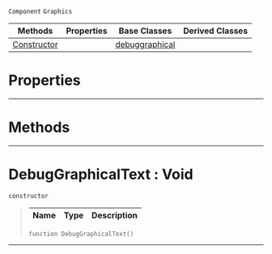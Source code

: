  `Component` `Graphics`



|Methods|Properties|Base Classes|Derived Classes|
|---|---|---|---|
|[ Constructor](https://github.com/ZilchEngine/ZilchDocs/blob/master/code_reference/class_reference/debuggraphicaltext.markdown#debuggraphicaltext-void)| |[debuggraphical](https://github.com/ZilchEngine/ZilchDocs/blob/master/code_reference/class_reference/debuggraphical.markdown)| |


 #  Properties


---  
 #  Methods


---  
 #  DebugGraphicalText : Void

 `constructor`

> 
> |Name|Type|Description|
> |---|---|---|
> ``` lang=cpp, name=Nada
> function DebugGraphicalText()
> ``` 


---  
 

 
